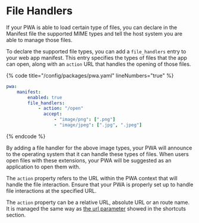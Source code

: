 # File Handlers

If your PWA is able to load certain type of files, you can declare in the Manifest file the supported MIME types and tell the host system you are able to manage those files.

To declare the supported file types, you can add a `file_handlers` entry to your web app manifest. This entry specifies the types of files that the app can open, along with an `action` URL that handles the opening of those files.

{% code title="/config/packages/pwa.yaml" lineNumbers="true" %}
```yaml
pwa:
    manifest:
        enabled: true
        file_handlers:
            - action: "/open"
              accept:
                  - "image/png": [".png"]
                  - "image/jpeg": [".jpg", ".jpeg"]
```
{% endcode %}

By adding a file handler for the above image types, your PWA will announce to the operating system that it can handle these types of files. When users open files with these extensions, your PWA will be suggested as an application to open them with.

The `action` property refers to the URL within the PWA context that will handle the file interaction. Ensure that your PWA is properly set up to handle file interactions at the specified URL.

The `action` property can be a relative URL, absolute URL or an route name. It is managed the same way as [the url parameter](shortcuts.md#url-parameter) showed in the shortcuts section.
